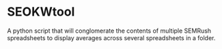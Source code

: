 # SEOKWtool
A python script that will conglomerate the contents of multiple SEMRush spreadsheets to display averages across several spreadsheets in a folder.
